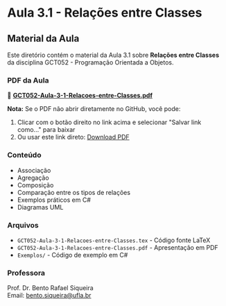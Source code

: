 # Aula 3.1 - Relações entre Classes

## Material da Aula

Este diretório contém o material da Aula 3.1 sobre **Relações entre Classes** da disciplina GCT052 - Programação Orientada a Objetos.

### PDF da Aula

📄 **[GCT052-Aula-3-1-Relacoes-entre-Classes.pdf](GCT052-Aula-3-1-Relacoes-entre-Classes.pdf)**

**Nota:** Se o PDF não abrir diretamente no GitHub, você pode:
1. Clicar com o botão direito no link acima e selecionar "Salvar link como..." para baixar
2. Ou usar este link direto: [Download PDF](https://github.com/californi/disciplinas-ufla/raw/main/ProgramacaoOrientadaObjetos/Aula3-1/GCT052-Aula-3-1-Relacoes-entre-Classes.pdf)

### Conteúdo

- Associação
- Agregação  
- Composição
- Comparação entre os tipos de relações
- Exemplos práticos em C#
- Diagramas UML

### Arquivos

- `GCT052-Aula-3-1-Relacoes-entre-Classes.tex` - Código fonte LaTeX
- `GCT052-Aula-3-1-Relacoes-entre-Classes.pdf` - Apresentação em PDF
- `Exemplos/` - Código de exemplo em C#

### Professora

Prof. Dr. Bento Rafael Siqueira  
Email: bento.siqueira@ufla.br

